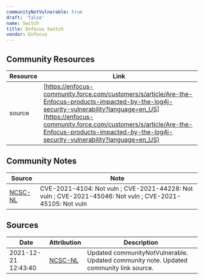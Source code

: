 ```yaml
---
communityNotVulnerable: true
draft: 'false'
name: Switch
title: Enfocus Switch
vendor: Enfocus
---
```



## Community Resources
| Resource | Link |
| --- | --- |
| source | [https://enfocus-community.force.com/customers/s/article/Are-the-Enfocus-products-impacted-by-the-log4j-security-vulnerability?language=en_US](https://enfocus-community.force.com/customers/s/article/Are-the-Enfocus-products-impacted-by-the-log4j-security-vulnerability?language=en_US) |

## Community Notes
| Source | Note |
| --- | --- |
| [NCSC-NL](https://github.com/NCSC-NL/log4shell/blob/main/software/README.md) | CVE-2021-4104: Not vuln ; CVE-2021-44228: Not vuln ; CVE-2021-45046: Not vuln ; CVE-2021-45105: Not vuln </ul> |

## Sources
| Date | Attribution | Description |
| --- | --- | --- |
| 2021-12-21 12:43:40 | [NCSC-NL](https://github.com/NCSC-NL/log4shell/blob/main/software/README.md) | Updated communityNotVulnerable. Updated community note. Updated community link source.  |

